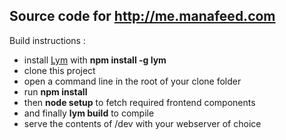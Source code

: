 
Source code for http://me.manafeed.com
---

Build instructions :
- install [Lym](https://www.npmjs.com/package/lym) with **npm install -g lym**
- clone this project
- open a command line in the root of your clone folder
- run **npm install**
- then **node setup** to fetch required frontend components
- and finally **lym build** to compile
- serve the contents of /dev with your webserver of choice